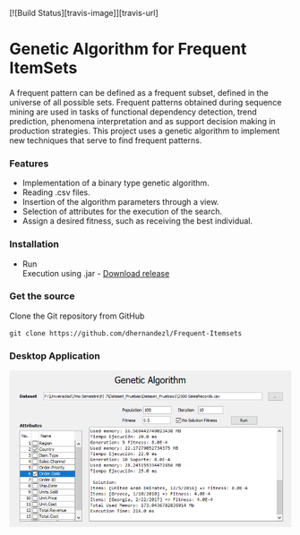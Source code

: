 [![Build Status][travis-image]][travis-url]

# Genetic Algorithm for Frequent ItemSets
A frequent pattern can be defined as a frequent subset, defined in the universe of all possible sets. Frequent patterns obtained during sequence mining are used in tasks of functional dependency detection, trend prediction, phenomena interpretation and as support decision making in production strategies. This project uses a genetic algorithm to implement new techniques that serve to find frequent patterns.

### Features
- Implementation of a binary type genetic algorithm.
- Reading .csv files.
- Insertion of the algorithm parameters through a view.
- Selection of attributes for the execution of the search.
- Assign a desired fitness, such as receiving the best individual.

### Installation
- Run\
Execution using .jar - <a href="https://github.com/dhernandezl/frequent_itemsets/releases" target="_blank">Download release</b></a>

### Get the source
Clone the Git repository from GitHub
```github
git clone https://github.com/dhernandezl/Frequent-Itemsets
```
### Desktop Application

<img src="./app.png">

